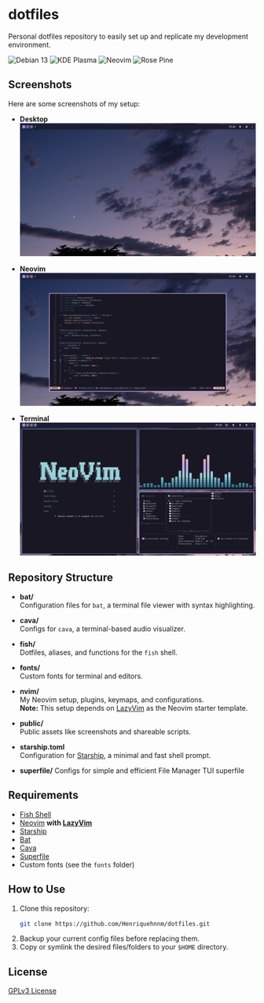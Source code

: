 # dotfiles

Personal dotfiles repository to easily set up and replicate my development environment.

![Debian 13](https://img.shields.io/badge/Debian-13-red?style=flat-square&logo=debian)
![KDE Plasma](https://img.shields.io/badge/KDE-Plasma-7AC142?style=flat-square&logo=kde)
![Neovim](https://img.shields.io/badge/Neovim-57A143?style=flat-square&logo=neovim)
![Rose Pine](https://img.shields.io/badge/Theme-Rose%20Pine-FADECB?style=flat-square)

## Screenshots

Here are some screenshots of my setup:

- **Desktop**
  ![Desktop](public/desktop.png)

- **Neovim**
  ![Neovim](public/nvim.png)

- **Terminal**
  ![Terminal](public/terminal.png)

## Repository Structure

- **bat/**  
  Configuration files for `bat`, a terminal file viewer with syntax highlighting.

- **cava/**  
  Configs for `cava`, a terminal-based audio visualizer.

- **fish/**  
  Dotfiles, aliases, and functions for the `fish` shell.

- **fonts/**  
  Custom fonts for terminal and editors.

- **nvim/**  
  My Neovim setup, plugins, keymaps, and configurations.  
  **Note:** This setup depends on [LazyVim](https://www.lazyvim.org/) as the Neovim starter template.

- **public/**  
  Public assets like screenshots and shareable scripts.

- **starship.toml**  
  Configuration for [Starship](https://starship.rs/), a minimal and fast shell prompt.

- **superfile/**
  Configs for simple and efficient File Manager TUI superfile

## Requirements

- [Fish Shell](https://fishshell.com/)
- [Neovim](https://neovim.io/) **with [LazyVim](https://www.lazyvim.org/)**
- [Starship](https://starship.rs/)
- [Bat](https://github.com/sharkdp/bat)
- [Cava](https://karlstav.github.io/cava/)
- [Superfile](https://superfile.netlify.app/)
- Custom fonts (see the `fonts` folder)

## How to Use

1. Clone this repository:
   ```sh
   git clone https://github.com/Henriquehnnm/dotfiles.git
   ```
2. Backup your current config files before replacing them.
3. Copy or symlink the desired files/folders to your `$HOME` directory.

## License

[GPLv3 License](./LICENSE)
